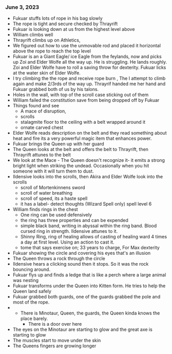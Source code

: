 ### June 3, 2023
- Fukuar stuffs lots of rope in his bag slowly
-  The rope is tight and secure checked by Thrayrift
-  Fukuar is looking down at us from the highest level above
-  William climbs well
-  Thrayrift climbs up on Athletics, 
- We figured out how to use the unmovable rod and placed it horizontal above the rope to reach the top level
- Fukuar is an a Giant Eagle/ ice Eagle from the feylands,  now and picks up Zoi and Elder Wolfe all the way up. He is struggling. He lands roughly. Zoi and Elder Wolfe have to roll a saving throw for dexterity. Fukuar licks at the water skin of Elder Wolfe.
- I try climbing the the rope and receive rope burn , The I attempt to climb again and make 2/3rds of the way up. Thrayrif handed me her hand and Fukuar grabbed both of us by his talons.
- Holes in the wall, with top of the scroll case sticking out of them
- William failed the constitution save from being dropped off by Fukuar
- Things found and see
	- A mace of disruption, 
	- scrolls
	- stalagmite floor to the ceiling with a belt wrapped around it
	- ornate carved chest
-  Elder Wolfe reads description on the belt and they read something about heat and fire its a very powerful magic item that enhances power. 
- Fukuar brings the Queen up with her guard
- The Queen looks at the belt and offers the belt to Thrayrift, then Thrayrift attunes to the belt
- We look at the Mace - The Queen doesn't recognize it- it emits a strong bright light when striking the undead. Occasionally when you hit someone with it will turn them to dust.
- Ildensive looks into the scrolls, then Akira and Elder Wolfe look into the scrolls
	- scroll of Mortenkinnens sword
	- scroll of water breathing
	- scroll of speed, its a haste spell
	- it has a label- detect thoughts (Wizard Spell only) spell level 6 
- William finds rings in the chest
	- One ring can be used defensively
	- the ring has three properties and can be expended
	- simple black band, writing in abyssal within the ring band. Blood cursed ring in strength. Ildensive attunes to it.
	- Shinny Ring, ring of healing allows of casting of healing ward 4 times a day at first level. Using an action to cast it.
	- tome that says exercise on; 33 years to charge, For Max dexterity
- Fukuar showing the circle and covering his eyes that's an illusion
- The Queen throws a rock through the circle
- Ildensive hears a clicking sound then it stops. So it was the rock bouncing around.
- Fukuar flys up and finds a ledge that is like a perch where a large animal was nesting
- Fukuar transforms under the Queen into Kitten form. He tries to help the Queen land safely
- Fukuar grabbed both guards, one of the guards grabbed the pole and most of the rope.
- - There is Minotaur, Queen, the guards,  the Queen kinda knows the place barely. 
	- There is a door over here
-  The eyes on the Minotaur are starting to glow and the great axe is starting to glow
-  The muscles start to move under the skin
-  The Queens fingers are growing longer